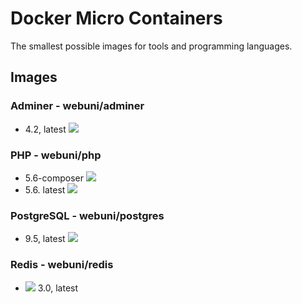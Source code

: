 Docker Micro Containers
=======================

The smallest possible images for tools and programming languages.

Images
------

### Adminer - webuni/adminer

* 4.2, latest [![](https://badge.imagelayers.io/webuni/adminer:4.2.svg)](https://imagelayers.io/?images=webuni/adminer:4.2)

### PHP - webuni/php

* 5.6-composer [![](https://badge.imagelayers.io/webuni/php:5.6-composer.svg)](https://imagelayers.io/?images=webuni/php:5.6-composer)
* 5.6. latest [![](https://badge.imagelayers.io/webuni/php:5.6.svg)](https://imagelayers.io/?images=webuni/php:5.6)

### PostgreSQL - webuni/postgres

* 9.5, latest [![](https://badge.imagelayers.io/webuni/postgres:9.5.svg)](https://imagelayers.io/?images=webuni/postgres:9.5)

### Redis - webuni/redis

* [![](https://badge.imagelayers.io/webuni/redis:3.0.svg)](https://imagelayers.io/?images=webuni/redis:3.0) 3.0, latest 
